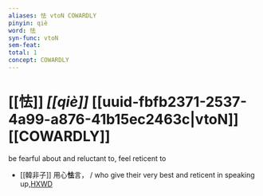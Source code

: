 ```yaml
---
aliases: 怯 vtoN COWARDLY
pinyin: qiè
word: 怯
syn-func: vtoN
sem-feat: 
total: 1
concept: COWARDLY 
---
```

# [[怯]] *[[qiè]]*  [[uuid-fbfb2371-2537-4a99-a876-41b15ec2463c|vtoN]] [[COWARDLY]]
be fearful about and reluctant to, feel reticent to
 - [[韓非子]] 用心**怯**言， / who give their very best and reticent in speaking up,[HXWD](https://hxwd.org/textview.html?location=KR3c0005_tls_045-9a.5)